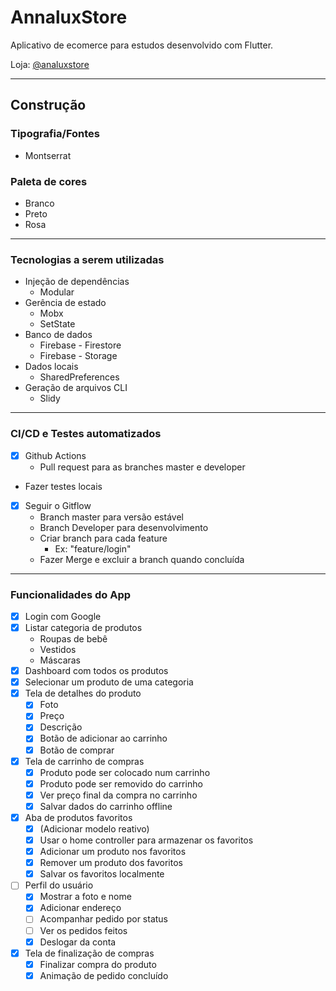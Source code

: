 # AnnaluxStore

Aplicativo de ecomerce para estudos desenvolvido com Flutter.

Loja:  [@analuxstore](https://www.instagram.com/analuxstore/)

---

## Construção

### Tipografia/Fontes

- Montserrat

### Paleta de cores

- Branco
- Preto
- Rosa

---

### Tecnologias a serem utilizadas

- Injeção de dependências
    - Modular
- Gerência de estado
    - Mobx
    - SetState
- Banco de dados
    - Firebase - Firestore
    - Firebase - Storage
- Dados locais
    - SharedPreferences
- Geração de arquivos CLI
    - Slidy

---

### CI/CD e Testes automatizados

- [x]  Github Actions
    - Pull request para as branches master e developer
- Fazer testes locais
- [x]  Seguir o Gitflow
    - Branch master para versão estável
    - Branch Developer para desenvolvimento
    - Criar branch para cada feature
        - Ex: "feature/login"
    - Fazer Merge e excluir a branch quando concluída

---

### Funcionalidades do App

- [x]  Login com Google
- [x]  Listar categoria de produtos
    - Roupas de bebê
    - Vestidos
    - Máscaras
- [x]  Dashboard com todos os produtos
- [x]  Selecionar um produto de uma categoria
- [x]  Tela de detalhes do produto
    - [x] Foto
    - [x] Preço
    - [x] Descrição
    - [x] Botão de adicionar ao carrinho
    - [x] Botão de comprar
- [x]  Tela de carrinho de compras
    - [x]  Produto pode ser colocado num carrinho
    - [x]  Produto pode ser removido do carrinho
    - [x]  Ver preço final da compra no carrinho
    - [x]  Salvar dados do carrinho offline
- [x]  Aba de produtos favoritos
    - [x] (Adicionar modelo reativo)
    - [x] Usar o home controller para armazenar os favoritos
    - [x] Adicionar um produto nos favoritos
    - [x] Remover um produto dos favoritos
    - [x] Salvar os favoritos localmente
- [ ]  Perfil do usuário
    - [x] Mostrar a foto e nome
    - [x] Adicionar endereço
    - [ ] Acompanhar pedido por status
    - [ ] Ver os pedidos feitos
    - [x] Deslogar da conta
- [x]  Tela de finalização de compras
    - [x] Finalizar compra do produto
    - [x] Animação de pedido concluído